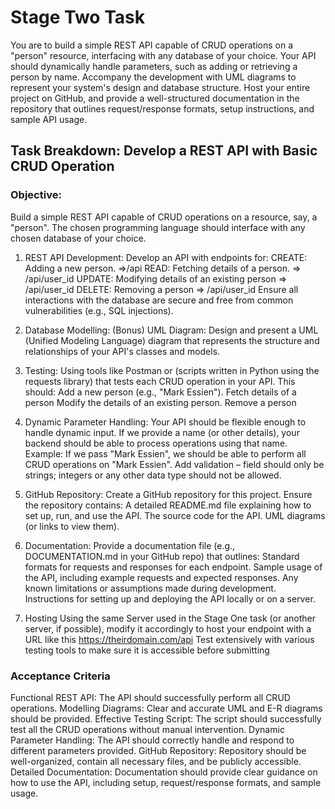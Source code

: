 # Stage Two Task

You are to build a simple REST API capable of CRUD operations on a "person" resource,
interfacing with any database of your choice. Your API should dynamically handle parameters,
such as adding or retrieving a person by name. Accompany the development with UML diagrams to represent your system's
design and database structure. Host your entire project on GitHub, and provide a well-structured documentation in the
repository that outlines request/response formats, setup instructions, and sample API usage.

## Task Breakdown: Develop a REST API with Basic CRUD Operation

### Objective:

Build a simple REST API capable of CRUD operations on a resource, say, a "person".
The chosen programming language should interface with any chosen database of your choice.

1. REST API Development:
   Develop an API with endpoints for:
   CREATE: Adding a new person. =>/api
   READ: Fetching details of a person. => /api/user_id
   UPDATE: Modifying details of an existing person => /api/user_id
   DELETE: Removing a person => /api/user_id
   Ensure all interactions with the database are secure and free from common vulnerabilities (e.g., SQL injections).

1. Database Modelling: (Bonus)
   UML Diagram: Design and present a UML (Unified Modeling Language) diagram that represents the structure and relationships of your API's classes and models.

1. Testing:
   Using tools like Postman or (scripts written in Python using the requests library) that tests each CRUD operation in your API.
   This should:
   Add a new person (e.g., "Mark Essien").
   Fetch details of a person
   Modify the details of an existing person.
   Remove a person

1. Dynamic Parameter Handling:
   Your API should be flexible enough to handle dynamic input. If we provide a name (or other details), your backend should be able to process operations using that name.
   Example: If we pass "Mark Essien", we should be able to perform all CRUD operations on "Mark Essien".
   Add validation – field should only be strings; integers or any other data type should not be allowed.

1. GitHub Repository:
   Create a GitHub repository for this project.
   Ensure the repository contains:
   A detailed README.md file explaining how to set up, run, and use the API.
   The source code for the API.
   UML diagrams (or links to view them).

1. Documentation:
   Provide a documentation file (e.g., DOCUMENTATION.md in your GitHub repo) that outlines:
   Standard formats for requests and responses for each endpoint.
   Sample usage of the API, including example requests and expected responses.
   Any known limitations or assumptions made during development.
   Instructions for setting up and deploying the API locally or on a server.

1. Hosting
   Using the same Server used in the Stage One task (or another server, if possible), modify it accordingly to host your endpoint with a URL like this https://theirdomain.com/api
   Test extensively with various testing tools to make sure it is accessible before submitting

### Acceptance Criteria

Functional REST API: The API should successfully perform all CRUD operations.
Modelling Diagrams: Clear and accurate UML and E-R diagrams should be provided.
Effective Testing Script: The script should successfully test all the CRUD operations without manual intervention.
Dynamic Parameter Handling: The API should correctly handle and respond to different parameters provided.
GitHub Repository: Repository should be well-organized, contain all necessary files, and be publicly accessible.
Detailed Documentation: Documentation should provide clear guidance on how to use the API, including setup, request/response formats, and sample usage.
